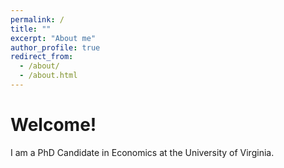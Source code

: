 ```yaml
---
permalink: /
title: ""
excerpt: "About me"
author_profile: true
redirect_from: 
  - /about/
  - /about.html
---
```


Welcome!
======
I am a PhD Candidate in Economics at the University of Virginia. 
